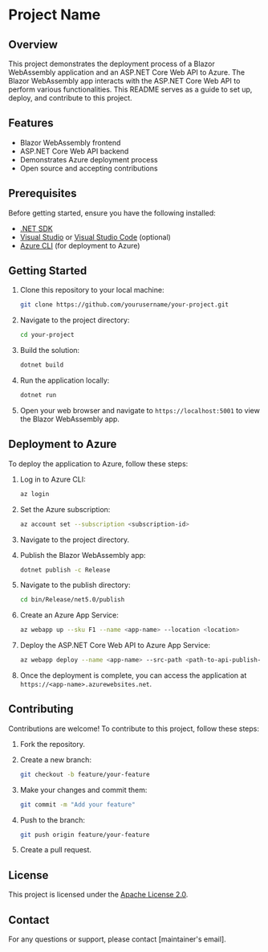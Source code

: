 # Project Name

## Overview

This project demonstrates the deployment process of a Blazor WebAssembly application and an ASP.NET Core Web API to Azure. The Blazor WebAssembly app interacts with the ASP.NET Core Web API to perform various functionalities. This README serves as a guide to set up, deploy, and contribute to this project.

## Features

- Blazor WebAssembly frontend
- ASP.NET Core Web API backend
- Demonstrates Azure deployment process
- Open source and accepting contributions

## Prerequisites

Before getting started, ensure you have the following installed:

- [.NET SDK](https://dotnet.microsoft.com/download)
- [Visual Studio](https://visualstudio.microsoft.com/) or [Visual Studio Code](https://code.visualstudio.com/) (optional)
- [Azure CLI](https://docs.microsoft.com/en-us/cli/azure/install-azure-cli) (for deployment to Azure)

## Getting Started

1. Clone this repository to your local machine:

   ```bash
   git clone https://github.com/yourusername/your-project.git
   ```

2. Navigate to the project directory:

   ```bash
   cd your-project
   ```

3. Build the solution:

   ```bash
   dotnet build
   ```

4. Run the application locally:

   ```bash
   dotnet run
   ```

5. Open your web browser and navigate to `https://localhost:5001` to view the Blazor WebAssembly app.

## Deployment to Azure

To deploy the application to Azure, follow these steps:

1. Log in to Azure CLI:

   ```bash
   az login
   ```

2. Set the Azure subscription:

   ```bash
   az account set --subscription <subscription-id>
   ```

3. Navigate to the project directory.

4. Publish the Blazor WebAssembly app:

   ```bash
   dotnet publish -c Release
   ```

5. Navigate to the publish directory:

   ```bash
   cd bin/Release/net5.0/publish
   ```

6. Create an Azure App Service:

   ```bash
   az webapp up --sku F1 --name <app-name> --location <location>
   ```

7. Deploy the ASP.NET Core Web API to Azure App Service:

   ```bash
   az webapp deploy --name <app-name> --src-path <path-to-api-publish-folder> --type zip
   ```

8. Once the deployment is complete, you can access the application at `https://<app-name>.azurewebsites.net`.

## Contributing

Contributions are welcome! To contribute to this project, follow these steps:

1. Fork the repository.
2. Create a new branch:

   ```bash
   git checkout -b feature/your-feature
   ```

3. Make your changes and commit them:

   ```bash
   git commit -m "Add your feature"
   ```

4. Push to the branch:

   ```bash
   git push origin feature/your-feature
   ```

5. Create a pull request.

## License

This project is licensed under the [Apache License 2.0](LICENSE).

## Contact

For any questions or support, please contact [maintainer's email].

